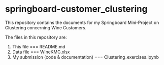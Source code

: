 # springboard-customer_clustering

This repository contains the documents for my Springboard Mini-Project on Clustering concerning Wine Customers.

The files in this repository are:
1. This file === README.md
2. Data file === WineKMC.xlsx
3. My submission (code & documentation) === Clustering_exercises.ipynb
